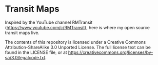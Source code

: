 # Transit Maps

Inspired by the YouTube channel RMTransit (https://www.youtube.com/c/RMTransit), here is where my open source transit maps live.

The contents of this repository is licensed under a
Creative Commons Attribution-ShareAlike 3.0 Unported License. The full license text can be found in the LICENSE file, or at https://creativecommons.org/licenses/by-sa/3.0/legalcode.txt.
